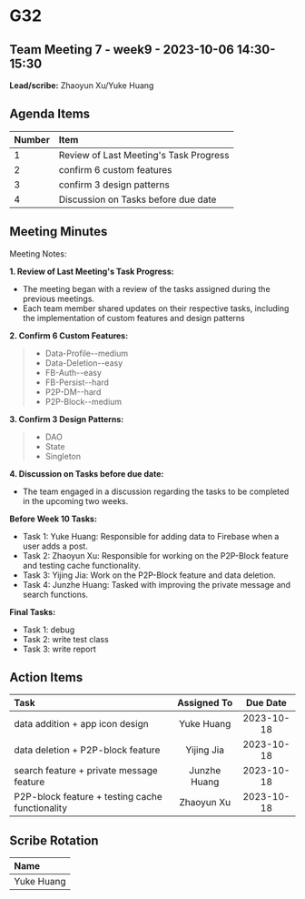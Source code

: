 # G32

## Team Meeting 7 - week9  - 2023-10-06 14:30-15:30


**Lead/scribe:** Zhaoyun Xu/Yuke Huang

## Agenda Items
| Number | Item                                   |
|:-------|:---------------------------------------|
| 1      | Review of Last Meeting's Task Progress |
| 2      | confirm 6 custom features              |
| 3      | confirm 3 design patterns              |
| 4      | Discussion on Tasks before due date    |

## Meeting Minutes
Meeting Notes:

**1. Review of Last Meeting's Task Progress:**

- The meeting began with a review of the tasks assigned during the previous meetings.
- Each team member shared updates on their respective tasks, including the implementation of custom features and design patterns

**2. Confirm 6 Custom Features:**
> * Data-Profile--medium
> * Data-Deletion--easy
> * FB-Auth--easy
> * FB-Persist--hard
> * P2P-DM--hard
> * P2P-Block--medium


**3. Confirm 3 Design Patterns:**

> * DAO
> * State
> * Singleton

**4. Discussion on Tasks before due date:**

- The team engaged in a discussion regarding the tasks to be completed in the upcoming two weeks.

**Before Week 10 Tasks:**
- Task 1:  Yuke Huang: Responsible for adding data to Firebase when a user adds a post.
- Task 2:  Zhaoyun Xu: Responsible for working on the P2P-Block feature and testing cache functionality.
- Task 3:  Yijing Jia: Work on the P2P-Block feature and data deletion.
- Task 4:  Junzhe Huang: Tasked with improving the private message and search functions.


**Final Tasks:**
- Task 1:  debug
- Task 2:  write test class
- Task 3:  write report


## Action Items
| Task                                                               | Assigned To  |  Due Date  |
|:-------------------------------------------------------------------|:------------:|:----------:|
| data addition + app icon design                                    |  Yuke Huang  | 2023-10-18 |
| data deletion + P2P-block feature                                  |  Yijing Jia  | 2023-10-18 |
| search feature + private message feature                           | Junzhe Huang | 2023-10-18 |
| P2P-block feature + testing cache functionality                    |  Zhaoyun Xu  | 2023-10-18 |



## Scribe Rotation
| Name |
|:-----|
|Yuke Huang|

